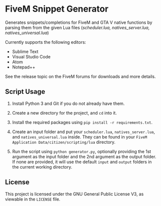 # FiveM Snippet Generator
Generates snippets/completions for FiveM and GTA V native functions by parsing them from the given Lua files (_scheduler.lua, natives\_server.lua, natives\_universal.lua_)

Currently supports the following editors:
- Sublime Text
- Visual Studio Code
- Atom
- Notepad++

See the release topic on the FiveM forums for downloads and more details.

## Script Usage
1. Install Python 3 and Git if you do not already have them.

2. Create a new directory for the project, and `cd` into it.

3. Install the required packages using `pip install -r requirements.txt`.

4. Create an input folder and put your `scheduler.lua`, `natives_server.lua`, and `natives_universal.lua` inside. They can be found in your `FiveM Application Data/citizen/scripting/lua` directory.

5. Run the script using `python generator.py`, optionally providing the 1st argument as the input folder and the 2nd argument as the output folder. If none are provided, it will use the default `input` and `output` folders in the current working directory.

## License
This project is licensed under the GNU General Public License V3, as viewable in the `LICENSE` file.